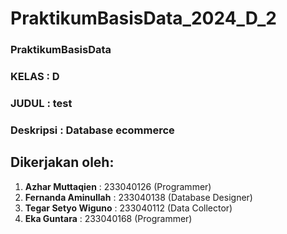 # PraktikumBasisData_2024_D_2
### PraktikumBasisData
### KELAS : D
### JUDUL : test
### Deskripsi : Database ecommerce
## Dikerjakan oleh:
1. **Azhar Muttaqien** : 233040126 (Programmer)
2. **Fernanda Aminullah** : 233040138 (Database Designer)
3. **Tegar Setyo Wiguno** : 233040112 (Data Collector)
4. **Eka Guntara** : 233040168 (Programmer)
###
